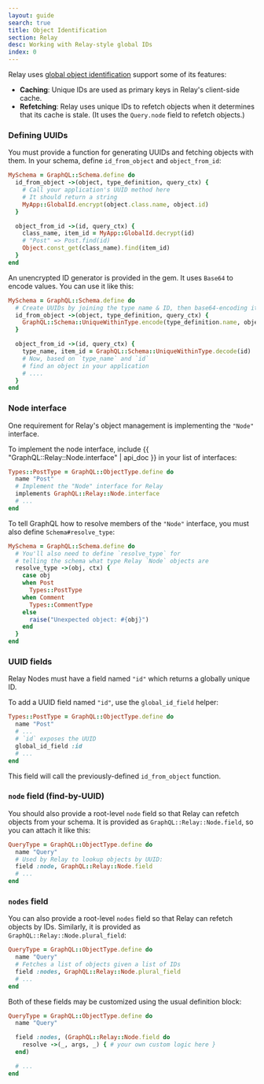 ```yaml
---
layout: guide
search: true
title: Object Identification
section: Relay
desc: Working with Relay-style global IDs
index: 0
---
```


Relay uses [global object identification](https://facebook.github.io/relay/docs/graphql-object-identification.html) support some of its features:

- __Caching__: Unique IDs are used as primary keys in Relay's client-side cache.
- __Refetching__: Relay uses unique IDs to refetch objects when it determines that its cache is stale. (It uses the `Query.node` field to refetch objects.)

### Defining UUIDs

You must provide a function for generating UUIDs and fetching objects with them. In your schema, define `id_from_object` and `object_from_id`:

```ruby
MySchema = GraphQL::Schema.define do
  id_from_object ->(object, type_definition, query_ctx) {
    # Call your application's UUID method here
    # It should return a string
    MyApp::GlobalId.encrypt(object.class.name, object.id)
  }

  object_from_id ->(id, query_ctx) {
    class_name, item_id = MyApp::GlobalId.decrypt(id)
    # "Post" => Post.find(id)
    Object.const_get(class_name).find(item_id)
  }
end
```

An unencrypted ID generator is provided in the gem. It uses `Base64` to encode values. You can use it like this:

```ruby
MySchema = GraphQL::Schema.define do
  # Create UUIDs by joining the type name & ID, then base64-encoding it
  id_from_object ->(object, type_definition, query_ctx) {
    GraphQL::Schema::UniqueWithinType.encode(type_definition.name, object.id)
  }

  object_from_id ->(id, query_ctx) {
    type_name, item_id = GraphQL::Schema::UniqueWithinType.decode(id)
    # Now, based on `type_name` and `id`
    # find an object in your application
    # ....
  }
end
```

### Node interface

One requirement for Relay's object management is implementing the `"Node"` interface.

To implement the node interface, include {{ "GraphQL::Relay::Node.interface" | api_doc }} in your list of interfaces:

```ruby
Types::PostType = GraphQL::ObjectType.define do
  name "Post"
  # Implement the "Node" interface for Relay
  implements GraphQL::Relay::Node.interface
  # ...
end
```

To tell GraphQL how to resolve members of the `"Node"` interface, you must also define `Schema#resolve_type`:

```ruby
MySchema = GraphQL::Schema.define do
  # You'll also need to define `resolve_type` for
  # telling the schema what type Relay `Node` objects are
  resolve_type ->(obj, ctx) {
    case obj
    when Post
      Types::PostType
    when Comment
      Types::CommentType
    else
      raise("Unexpected object: #{obj}")
    end
  }
end
```

### UUID fields

Relay Nodes must have a field named `"id"` which returns a globally unique ID.

To add a UUID field named `"id"`, use the `global_id_field` helper:

```ruby
Types::PostType = GraphQL::ObjectType.define do
  name "Post"
  # ...
  # `id` exposes the UUID
  global_id_field :id
  # ...
end
```

This field will call the previously-defined `id_from_object` function.

### `node` field (find-by-UUID)

You should also provide a root-level `node` field so that Relay can refetch objects from your schema. It is provided as `GraphQL::Relay::Node.field`, so you can attach it like this:

```ruby
QueryType = GraphQL::ObjectType.define do
  name "Query"
  # Used by Relay to lookup objects by UUID:
  field :node, GraphQL::Relay::Node.field
  # ...
end
```

### `nodes` field

You can also provide a root-level `nodes` field so that Relay can refetch objects by IDs. Similarly, it is provided as `GraphQL::Relay::Node.plural_field`:

```ruby
QueryType = GraphQL::ObjectType.define do
  name "Query"
  # Fetches a list of objects given a list of IDs
  field :nodes, GraphQL::Relay::Node.plural_field
  # ...
end
```

Both of these fields may be customized using the usual definition block:

```ruby
QueryType = GraphQL::ObjectType.define do
  name "Query"

  field :nodes, (GraphQL::Relay::Node.field do
    resolve ->(_, args, _) { # your own custom logic here }
  end)

  # ...
end
```
